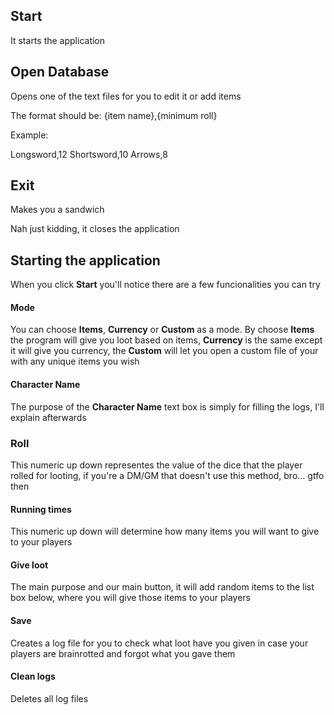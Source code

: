 
## Start

It starts the application

## Open Database

Opens one of the text files for you to edit it or add items

The format should be:
{item name},{minimum roll}

Example: 

Longsword,12
Shortsword,10
Arrows,8


## Exit

Makes you a sandwich

Nah just kidding, it closes the application



## Starting the application

When you click **Start** you'll notice there are a few funcionalities you can try

#### Mode

You can choose **Items**, **Currency** or **Custom** as a mode. By choose **Items** the program will give you loot based on items, **Currency** is the same except it will give you currency, the **Custom** will let you open a custom file of your with any unique items you wish

#### Character Name

The purpose of the **Character Name** text box is simply for filling the logs, I'll explain afterwards

### Roll

This numeric up down representes the value of the dice that the player rolled for looting, if you're a DM/GM that doesn't use this method, bro... gtfo then

#### Running times

This numeric up down will determine how many items you will want to give to your players


#### Give loot

The main purpose and our main button, it will add random items to the list box below, where you  will give those items to your players

#### Save

Creates a log file for you to check what loot have you given in case your players are brainrotted and forgot what you gave them

#### Clean logs

Deletes all log files